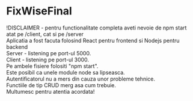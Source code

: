 ﻿# FixWiseFinal 
!DISCLAIMER - pentru functionalitate completa aveti nevoie de npm start atat pe /client, cat si pe /server <br>
Aplicatia a fost facuta folosind React pentru frontend si Nodejs pentru backend <br>
Server - listening pe port-ul 5000.<br>
Client - listening pe port-ul 3000.<br>
Pe ambele fisiere folositi "npm start".<br>
Este posibil ca unele module node sa lipseasca.<br>
Autentificatorul nu a mers din cauza unor probleme tehnice.<br>
Functiile de tip CRUD merg asa cum trebuie.<br>
Multumesc pentru atentia acordata!<br>
